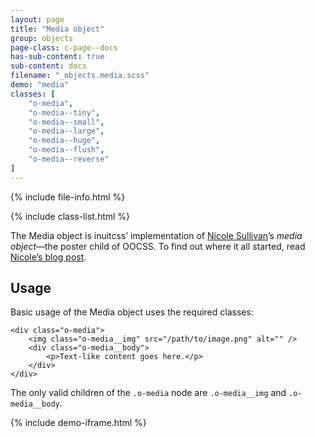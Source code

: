```yaml
---
layout: page
title: "Media object"
group: objects
page-class: c-page--docs
has-sub-content: true
sub-content: docs
filename: "_objects.media.scss"
demo: "media"
classes: [
    "o-media",
    "o-media--tiny",
    "o-media--small",
    "o-media--large",
    "o-media--huge",
    "o-media--flush",
    "o-media--reverse"
]
---
```


{% include file-info.html %}

{% include class-list.html %}

The Media object is inuitcss’ implementation of [Nicole
Sullivan](https://twitter.com/stubbornella)’s <cite>media object</cite>—the
poster child of OOCSS. To find out where it all started, read [Nicole’s blog
post](http://www.stubbornella.org/content/2010/06/25/the-media-object-saves-hundreds-of-lines-of-code/).


## Usage

Basic usage of the Media object uses the required classes:

    <div class="o-media">
        <img class="o-media__img" src="/path/to/image.png" alt="" />
        <div class="o-media__body">
            <p>Text-like content goes here.</p>
        </div>
    </div>

The only valid children of the `.o-media` node are `.o-media__img` and
`.o-media__body`.

{% include demo-iframe.html %}
